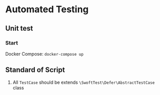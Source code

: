 # Automated Testing

## Unit test

### Start
Docker Compose: `docker-compose up`

## Standard of Script
1. All `TestCase` should be extends `\SwoftTest\Defer\AbstractTestCase` class